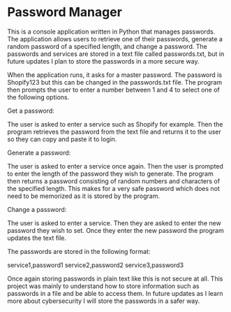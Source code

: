 # Password Manager
This is a console application written in Python that manages passwords.  The application allows users to retrieve one of their passwords, generate a random password of a specified length, and change a password.  The passwords and services are stored in a text file called passwords.txt, but in future updates I plan to store the passwords in a more secure way.  

When the application runs, it asks for a master password.  The password is Shopify123 but this can be changed in the passwords.txt file.  The program then prompts the user to enter a number between 1 and 4 to select one of the following options.  

Get a password: 

The user is asked to enter a service such as Shopify for example.  Then the program retrieves the password from the text file and returns it to the user so they can copy and paste it to login.

Generate a password:

The user is asked to enter a service once again.  Then the user is prompted to enter the length of the password they wish to generate.  The program then returns a password consisting of random numbers and characters of the specified length.  This makes for a very safe password which does not need to be memorized as it is stored by the program.  

Change a password:

The user is asked to enter a service.  Then they are asked to enter the new password they wish to set.  Once they enter the new password the program updates the text file.  

The passwords are stored in the following format:

service1,password1
service2,password2
service3,password3

Once again storing passwords in plain text like this is not secure at all.  This project was mainly to understand how to store information such as passwords in a file and be able to access them.  In future updates as I learn more about cybersecurity I will store the passwords in a safer way.   
